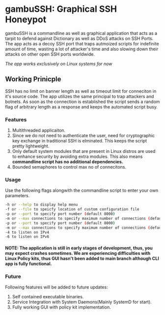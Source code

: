 # gambuSSH: Graphical SSH Honeypot

gambuSSH is a commandline as well as graphical application that acts as a tarpit to defend against Dictionary as well as DDoS attacks on SSH Ports.  
The app acts as a decoy SSH port that traps autmoized scripts for indefinite amount of time, wasting a lot of attacker's time and also slowing down their attacks on other open SSH ports worldwide.

*The app works exclusively on Linux systems for now*

## Working Prinicple
SSH has no limit on banner length as well as timeout limit for conneciton in it's source code. The app utilizes the same principal to trap  attackers and botnets. As soon as the connection is established the script sends a random flag of arbitrary length as a response and keeps the automated script busy.

### Features
1. Multithreaded applicaiton.
2. Since we do not need to authenticate the user, need for cryptographic key exchange in traditional SSH is elminated. This keeps the script  pretty lightweight.
3. Only default system modules that are present in Linux distros are used to enhance security by avoiding extra modules. This also means **commandline script has no additional dependencies.**
4. Bounded semaphores to control max no of connecitons.


### Usage
Use the following flags alongwith the commandline script to enter your own parameters.
```bash
-h or --help to display help menu
-f or --file to speicfy location of custom configuration file
-p or --port to specify port number (default 8000)
-m or --max connections to specify maximum number of connections (default 3000)
-p or --port to specify port number (default 8000)
-m or --max connections to specify maximum number of connections (default 3000)
-4 to listen on IPv4
-6 to listen on IPv6
```

#### NOTE: The application is still in early stages of development, thus, you may expect crashes sometimes. We are experiencing difficulties with Linux Policy kits, thus GUI hasn't been added to main branch although CLI app is fully functional.


### Future
Following features will be added to future updates:
1. Self contained executable binaries.
2. Service Integration with System Daemons(Mainly SystemD for start).
3. Fully working GUI with policy kit implementation.
